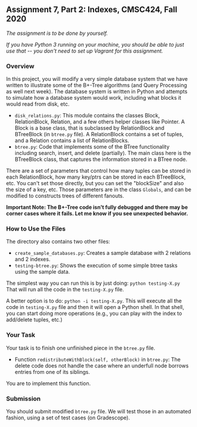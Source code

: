 ## Assignment 7, Part 2: Indexes, CMSC424, Fall 2020

*The assignment is to be done by yourself.*

*If you have Python 3 running on your machine, you should be able to just use that -- you don't need to set up Vagrant for this assignment.*

### Overview

In this project, you will modify a very simple database system that we have written to illustrate some of the B+-Tree algorithms (and Query Processing as well next week). 
The database system is written in Python and attempts to simulate how a database system would work, including what blocks it would read from disk, etc.

* `disk_relations.py`: This module contains the classes Block, RelationBlock, Relation, and a few others helper classes like Pointer. A Block is a base class, 
that is subclassed by RelationBlock and BTreeBlock (in `btree.py` file). A RelationBlock contains a set of tuples, and a Relation contains a list of RelationBlocks. 
* `btree.py`: Code that implements some of the BTree functionality including search, insert, and delete (partially). The main class here is the BTreeBlock class, that captures the information stored in a BTree node.

There are a set of parameters that control how many tuples can be stored in each RelationBlock, how many key/ptrs can be stored in each BTreeBlock, etc. You can't set those directly, but you can set the "blockSize" and also the size of a key, etc. Those parameters are in the class `Globals`, and can be modified to constructs trees of different fanouts.

**Important Note: The B+-Tree code isn't fully debugged and there may be corner cases where it fails. Let me know if you see unexpected behavior.**

### How to Use the Files

The directory also contains two other files:
* `create_sample_databases.py`: Creates a sample database with 2 relations and 2 indexes.
* `testing-btree.py`: Shows the execution of some simple btree tasks using the sample data. 

The simplest way you can run this is by just doing: `python testing-X.py`
That will run all the code in the `testing-X.py` file.

A better option is to do: `python -i testing-X.py`. This will execute all the code in `testing-X.py` file and then it will open a Python shell. In that shell, you can start doing more operations (e.g., you can play with the index to add/delete tuples, etc.)

### Your Task

Your task is to finish one unfinished piece in the `btree.py` file.

* Function `redistributeWithBlock(self, otherBlock)` in `btree.py`: The delete code does not handle the case where an underfull node borrows entries from one of its siblings.

You are to implement this function.

### Submission
You should submit modified `btree.py` file. We will test those in an automated fashion, using a set of test cases (on Gradescope).
